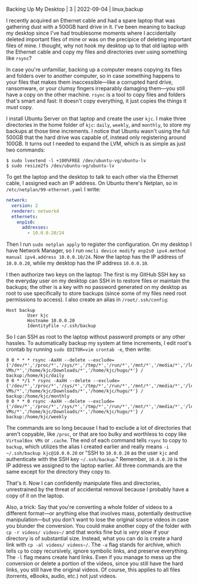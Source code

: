 Backing Up My Desktop | 3 | 2022-09-04 | linux,backup

I recently acquired an Ethernet cable and had a spare laptop that was gathering dust with a 500GB hard drive in it. I've been meaning to backup my desktop since I've had troublesome moments where I accidentally deleted important files of mine or was on the precipice of deleting important files of mine. I thought, why not hook my desktop up to that old laptop with the Ethernet cable and copy my files and directories over using something like `rsync`?

In case you're unfamiliar, backing up a computer means copying its files and folders over to another computer, so in case something happens to your files that makes them inaccessible—like a corrupted hard drive, ransomware, or your clumsy fingers irreparably damaging them—you still have a copy on the other machine. `rsync` is a tool to copy files and folders that's smart and fast: It doesn't copy everything, it just copies the things it *must* copy.

I install Ubuntu Server on that laptop and create the user `kjc`. I make three directories in the home folder of `kjc`: `daily`, `weekly`, and `monthly`, to store my backups at those time increments. I notice that Ubuntu wasn't using the full 500GB that the hard drive was capable of, instead only registering around 100GB. It turns out I needed to expand the LVM, which is as simple as just two commands:

```
$ sudo lvextend -l +100%FREE /dev/ubuntu-vg/ubuntu-lv
$ sudo resize2fs /dev/ubuntu-vg/ubuntu-lv
```

To get the laptop and the desktop to talk to each other via the Ethernet cable, I assigned each an IP address. On Ubuntu there's Netplan, so in `/etc/netplan/99-ethernet.yaml` I write:

```yaml
network:
  version: 2
  renderer: networkd
  ethernets:
    enp1s0:
      addresses:
        - 10.0.0.20/24
```

Then I run `sudo netplan apply` to register the configuration. On my desktop I have Network Manager, so I run `nmcli device modify enp2s0 ipv4.method manual ipv4.address 10.0.0.10/24`. Now the laptop has the IP address of `10.0.0.20`, while my desktop has the IP address `10.0.0.10`.

I then authorize two keys on the laptop: The first is my GitHub SSH key so the everyday user on my desktop can SSH in to restore files or maintain the backups; the other is a key with no password generated on my desktop as root to use specifically to store backups (since some of my files need root permissions to access). I also create an alias in `/root/.ssh/config`:

```
Host backup
        User kjc
        Hostname 10.0.0.20
        IdentityFile ~/.ssh/backup
```

So I can SSH as root to the laptop without password prompts or any other hassles. To automatically backup my system at time increments, I edit root's crontab by running `sudo EDITOR=vim crontab -e`, then write:

```
0 0 * * * rsync -AaXH --delete --exclude={'/dev/*','/proc/*','/sys/*','/tmp/*','/run/*','/mnt/*','/media/*','/lost+found','/var/cache/*','/home/kjc/.cache/*','/home/kjc/VirtualBox VMs/*','/home/kjc/Downloads/*','/home/kjc/hugo/*'} / backup:/home/kjc/daily
0 0 * */1 * rsync -AaXH --delete --exclude={'/dev/*','/proc/*','/sys/*','/tmp/*','/run/*','/mnt/*','/media/*','/lost+found','/var/cache/*','/home/kjc/.cache/*','/home/kjc/VirtualBox VMs/*','/home/kjc/Downloads/*','/home/kjc/hugo/*'} / backup:/home/kjc/monthly
0 0 * * 0 rsync -AaXH --delete --exclude={'/dev/*','/proc/*','/sys/*','/tmp/*','/run/*','/mnt/*','/media/*','/lost+found','/var/cache/*','/home/kjc/.cache/*','/home/kjc/VirtualBox VMs/*','/home/kjc/Downloads/*','/home/kjc/hugo/*'} / backup:/home/kjc/weekly
```

The commands are so long because I had to exclude a lot of directories that aren't copyable, like `/proc`, or that are too bulky and worthless to copy like `VirtualBox VMs` or `.cache`. The end of each command tells `rsync` to copy to `backup`, which utilizes the alias I created earlier and really means `-i ~/.ssh/backup kjc@10.0.0.20` or "SSH to `10.0.0.20` as the user `kjc` and authenticate with the SSH key `~/.ssh/backup`." Remember, `10.0.0.20` is the IP address we assigned to the laptop earlier. All three commands are the same except for the directory they copy to.

That's it. Now I can confidently manipulate files and directories, unrestrained by the threat of accidental removal because I probably have a copy of it on the laptop.

Also, a trick: Say that you're converting a whole folder of videos to a different format—or anything else that involves mass, potentially destructive manipulation—but you don't want to lose the original source videos in case you blunder the conversion. You could make another copy of the folder with `cp -r videos/ videos~/` and that works fine but is *very* slow if your directory is of substantial size. Instead, what you can do is create a hard link with `cp -al videos/ videos~/`. The `-a` flag stands for archive, which tells `cp` to copy recursively, ignore symbolic links, and preserve everything. The `-l` flag means create hard links. Even if you manage to mess up the conversion or delete a portion of the videos, since you still have the hard links, you still have the original videos. Of course, this applies to all files (torrents, eBooks, audio, etc.) not just videos.
